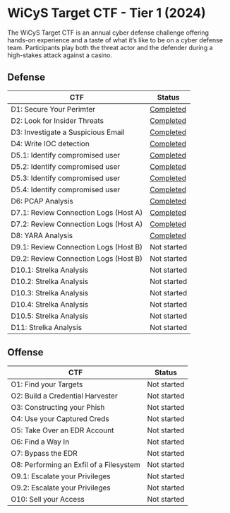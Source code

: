 # WiCyS Target CTF - Tier 1 (2024)
The WiCyS Target CTF is an annual cyber defense challenge offering hands-on experience and a taste of what it’s like to be on a cyber defense team. Participants play both the threat actor and the defender during a high-stakes attack against a casino.

## Defense
| CTF | Status | 
|---  |---     |
| D1: Secure Your Perimter |  [Completed](Defense/D1.md) |
| D2: Look for Insider Threats | [Completed](Defense/D2.md) |
| D3: Investigate a Suspicious Email |  [Completed](Defense/D3.md) |
| D4: Write IOC detection |  [Completed](Defense/D4.md)  |
| D5.1: Identify compromised user | [Completed](Defense/D5.1.md) |
| D5.2: Identify compromised user |  [Completed](Defense/D5.2.md) |
| D5.3: Identify compromised user |  [Completed](Defense/D5.3.md) |
| D5.4: Identify compromised user |  [Completed](Defense/D5.4.md) |
| D6: PCAP Analysis |  [Completed](Defense/D6.md) |
| D7.1: Review Connection Logs (Host A) |  [Completed](Defense/D7.1.md) |
| D7.2: Review Connection Logs (Host A) |  [Completed](Defense/D7.2.md) |
| D8: YARA Analysis |  [Completed](Defense/D8.md) |
| D9.1: Review Connection Logs (Host B) |  Not started |
| D9.2: Review Connection Logs (Host B) |  Not started |
| D10.1: Strelka Analysis |  Not started |
| D10.2: Strelka Analysis |  Not started |
| D10.3: Strelka Analysis |  Not started |
| D10.4: Strelka Analysis |  Not started |
| D10.5: Strelka Analysis |  Not started |
| D11: Strelka Analysis |  Not started |


## Offense
| CTF | Status | 
|---  |---     |
| O1: Find your Targets |  Not started |
| O2: Build a Credential Harvester | Not started |
| O3: Constructing your Phish |  Not started |
| O4: Use your Captured Creds |  Not started |
| O5: Take Over an EDR Account | Not started |
| O6: Find a Way In |  Not started |
| O7: Bypass the EDR |  Not started |
| O8: Performing an Exfil of a Filesystem |  Not started |
| O9.1: Escalate your Privileges |  Not started |
| O9.2: Escalate your Privileges  |  Not started |
| O10: Sell your Access |  Not started |
